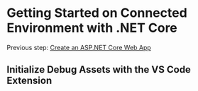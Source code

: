 # Getting Started on Connected Environment with .NET Core

Previous step: [Create an ASP.NET Core Web App](get-started-netcore-02.md)

## Initialize Debug Assets with the VS Code Extension